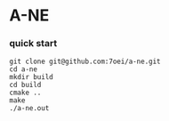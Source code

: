 # A-NE

### quick start
```
git clone git@github.com:7oei/a-ne.git
cd a-ne
mkdir build
cd build
cmake ..
make
./a-ne.out
```